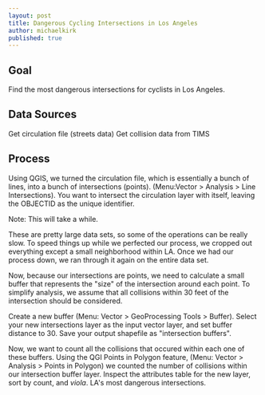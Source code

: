 ```yaml
---
layout: post
title: Dangerous Cycling Intersections in Los Angeles
author: michaelkirk
published: true
---
```



Goal
----

Find the most dangerous intersections for cyclists in Los Angeles.

Data Sources
------------

Get circulation file (streets data)
Get collision data from TIMS

Process
-------

Using QGIS, we turned the circulation file, which is essentially a bunch of
lines, into a bunch of intersections (points). (Menu:Vector > Analysis > Line
Intersections). You want to intersect the circulation layer with itself,
leaving the OBJECTID as the unique identifier.

Note: This will take a while.

These are pretty large data sets, so some of the operations can be
really slow. To speed things up while we perfected our process, we
cropped out everything except a small neighborhood within LA. Once we
had our process down, we ran through it again on the entire data set.

Now, because our intersections are points, we need to calculate a small
buffer that represents the "size" of the intersection around each point.
To simplify analysis, we assume that all collisions within 30 feet of
the intersection should be considered.

Create a new buffer (Menu: Vector > GeoProcessing Tools > Buffer).
Select your new intersections layer as the input vector layer, and set
buffer distance to 30. Save your output shapefile as "intersection
buffers".

Now, we want to count all the collisions that occured within each one of
these buffers. Using the QGI Points in Polygon feature,
(Menu: Vector > Analysis > Points in Polygon) we counted the number of
collisions within our intersection buffer layer. Inspect the attributes
table for the new layer, sort by count, and *viola*. LA's most dangerous
intersections.
